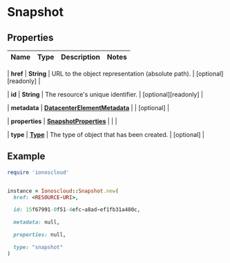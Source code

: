 # Snapshot

## Properties

| Name | Type | Description | Notes |
| ---- | ---- | ----------- | ----- |

| **href** | **String** | URL to the object representation (absolute path). | [optional][readonly] |

| **id** | **String** | The resource&#39;s unique identifier. | [optional][readonly] |

| **metadata** | [**DatacenterElementMetadata**](DatacenterElementMetadata.md) |  | [optional] |

| **properties** | [**SnapshotProperties**](SnapshotProperties.md) |  |  |

| **type** | [**Type**](Type.md) | The type of object that has been created. | [optional] |

## Example

```ruby
require 'ionoscloud'


instance = Ionoscloud::Snapshot.new(
  href: <RESOURCE-URI>,

  id: 15f67991-0f51-4efc-a8ad-ef1fb31a480c,

  metadata: null,

  properties: null,

  type: "snapshot"
)
```


